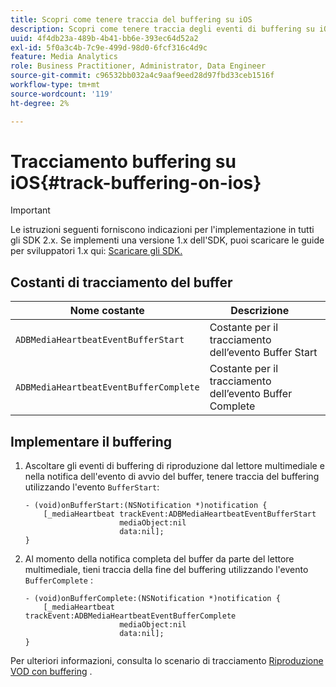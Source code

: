 ```yaml
---
title: Scopri come tenere traccia del buffering su iOS
description: Scopri come tenere traccia degli eventi di buffering su iOS.
uuid: 4f4db23a-489b-4b41-bb6e-393ec64d52a2
exl-id: 5f0a3c4b-7c9e-499d-98d0-6fcf316c4d9c
feature: Media Analytics
role: Business Practitioner, Administrator, Data Engineer
source-git-commit: c96532bb032a4c9aaf9eed28d97fbd33ceb1516f
workflow-type: tm+mt
source-wordcount: '119'
ht-degree: 2%

---
```


# Tracciamento buffering su iOS{#track-buffering-on-ios}

>[!IMPORTANT]
>
>Le istruzioni seguenti forniscono indicazioni per l&#39;implementazione in tutti gli SDK 2.x. Se implementi una versione 1.x dell&#39;SDK, puoi scaricare le guide per sviluppatori 1.x qui: [Scaricare gli SDK.](/help/sdk-implement/download-sdks.md)

## Costanti di tracciamento del buffer


| Nome costante | Descrizione     |
|---|---|
| `ADBMediaHeartbeatEventBufferStart` | Costante per il tracciamento dell’evento Buffer Start |
| `ADBMediaHeartbeatEventBufferComplete` | Costante per il tracciamento dell’evento Buffer Complete |

## Implementare il buffering

1. Ascoltare gli eventi di buffering di riproduzione dal lettore multimediale e nella notifica dell&#39;evento di avvio del buffer, tenere traccia del buffering utilizzando l&#39;evento `BufferStart`:

   ```
   - (void)onBufferStart:(NSNotification *)notification { 
       [_mediaHeartbeat trackEvent:ADBMediaHeartbeatEventBufferStart  
                        mediaObject:nil  
                        data:nil]; 
   }
   ```

1. Al momento della notifica completa del buffer da parte del lettore multimediale, tieni traccia della fine del buffering utilizzando l&#39;evento `BufferComplete` :

   ```
   - (void)onBufferComplete:(NSNotification *)notification { 
       [_mediaHeartbeat trackEvent:ADBMediaHeartbeatEventBufferComplete  
                        mediaObject:nil  
                        data:nil]; 
   }
   ```

Per ulteriori informazioni, consulta lo scenario di tracciamento [Riproduzione VOD con buffering](/help/sdk-implement/tracking-scenarios/vod-buffering.md) .
